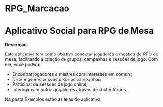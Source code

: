 # RPG_Marcacao
# Aplicativo Social para RPG de Mesa

**Descrição**

Este aplicativo tem como objetivo conectar jogadores e mestres de RPG de mesa, facilitando a criação de grupos, campanhas e sessões de jogo. Com ele, você poderá:

* Encontrar jogadores e mestres com interesses em comum;
* Criar e gerenciar suas próprias campanhas;
* Participar de sessões de jogo online;
* Interagir com outros jogadores através de chat e fóruns.

Na pasta Exemplos estão as telas do aplicativo
